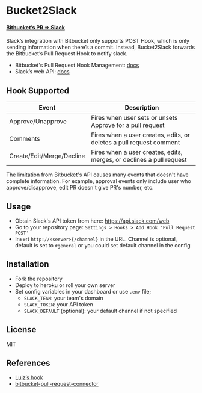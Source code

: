 # Bucket2Slack
#### [Bitbucket’s PR => Slack](https://github.com/ixnixnixn/bucket2slack)

Slack’s integration with Bitbucket only supports POST Hook, which is only sending information when there’s a commit. Instead, Bucket2Slack forwards the Bitbucket’s Pull Request Hook to notify slack.

- Bitbucket's Pull Request Hook Management: [docs](https://confluence.atlassian.com/display/BITBUCKET/Pull+Request+POST+hook+management)
- Slack’s web API: [docs](https://api.slack.com/web)

## Hook Supported

| Event                     | Description |
| ------------------------- | ----------- |
| Approve/Unapprove         | Fires when user sets or unsets Approve for a pull request |
| Comments                  | Fires when a user creates, edits, or deletes a pull request comment |
| Create/Edit/Merge/Decline | Fires when a user creates, edits, merges, or declines a pull request |

The limitation from Bitbucket's API causes many events that doesn't have complete information. For example, approval events only include user who approve/disapprove, edit PR doesn't give PR's number, etc.

## Usage

- Obtain Slack's API token from here: https://api.slack.com/web
- Go to your repository page: `Settings > Hooks > Add Hook 'Pull Request POST'`
- Insert `http://<server>{/channel}` in the URL. Channel is optional, default is set to `#general` or you could set default channel in the config

## Installation

- Fork the repository
- Deploy to heroku or roll your own server
- Set config variables in your dashboard or use `.env` file;
  - `SLACK_TEAM`: your team's domain
  - `SLACK_TOKEN`: your API token
  - `SLACK_DEFAULT` (optional): your default channel if not specified

## License

MIT

## References
- [Luiz’s hook](https://github.com/lfilho/bitbucket-slack-pr-hook)
- [bitbucket-pull-request-connector](https://github.com/kfr2/bitbucket-pull-request-connector)
